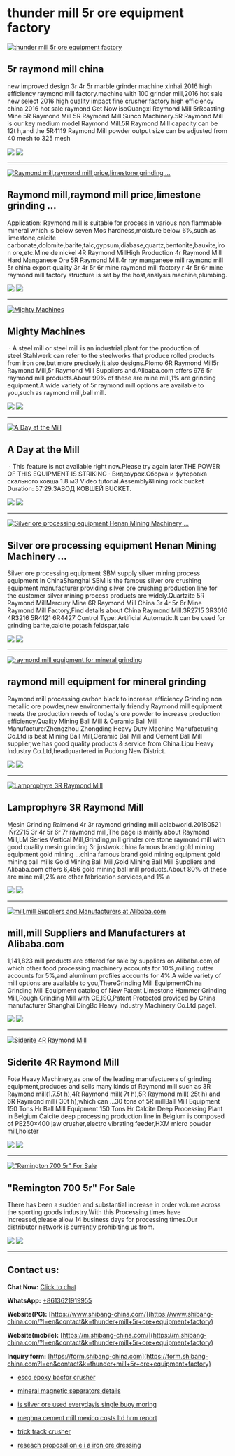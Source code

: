 # thunder mill 5r ore equipment factory

<a href="https://swt.shibang-china.com/?l=en&img&k=thunder+mill+5r+ore+equipment+factory" target="_blank">![thunder mill 5r ore equipment factory](http://static.shibang-china.com/all-800x300/864.jpg)</a>

## 5r raymond mill china
new improved design 3r 4r 5r marble grinder machine xinhai.2016 high efficiency raymond mill factory.machine with 100 grinder mill,2016 hot sale new select 2016 high quality impact fine crusher factory high efficiency china 2016 hot sale raymond Get Now isoGuangxi Raymond Mill 5rRoasting Mine 5R Raymond Mill 5R Raymond Mill Sunco Machinery.5R Raymond Mill is our key medium model Raymond Mill.5R Raymond Mill capacity can be 12t h,and the 5R4119 Raymond Mill powder output size can be adjusted from 40 mesh to 325 mesh


<a href="https://whatsapp.shibangsoft.com/WhatsApp.php" target="_blank" title="WhatsApp">![](http://static.shibang-china.com/icon/whatsapp.png)</a> <a href="https://swt.shibang-china.com/?l=en&icon&k=thunder+mill+5r+ore+equipment+factory" target="_blank">![](http://static.shibang-china.com/icon/chat-en.png)</a>

---

<a href="https://swt.shibang-china.com/?l=en&img&k=thunder+mill+5r+ore+equipment+factory" target="_blank">![Raymond mill,raymond mill price,limestone grinding …](http://static.shibang-china.com/all-800x300/1377.jpg)</a>

## Raymond mill,raymond mill price,limestone grinding …
Application: Raymond mill is suitable for process in various non flammable mineral which is below seven Mos hardness,moisture below 6%,such as limestone,calcite carbonate,dolomite,barite,talc,gypsum,diabase,quartz,bentonite,bauxite,iron ore,etc.Mine de nickel 4R Raymond MillHigh Production 4r Raymond Mill Hard Manganese Ore 5R Raymond Mill.4r ray manganese mill raymond mill 5r china export quality 3r 4r 5r 6r mine raymond mill factory r 4r 5r 6r mine raymond mill factory structure is set by the host,analysis machine,plumbing.


<a href="https://whatsapp.shibangsoft.com/WhatsApp.php" target="_blank" title="WhatsApp">![](http://static.shibang-china.com/icon/whatsapp.png)</a> <a href="https://swt.shibang-china.com/?l=en&icon&k=thunder+mill+5r+ore+equipment+factory" target="_blank">![](http://static.shibang-china.com/icon/chat-en.png)</a>

---

<a href="https://swt.shibang-china.com/?l=en&img&k=thunder+mill+5r+ore+equipment+factory" target="_blank">![Mighty Machines](http://static.shibang-china.com/all-800x300/725.jpg)</a>

## Mighty Machines
&nbsp;&#0183;&#32;A steel mill or steel mill is an industrial plant for the production of steel.Stahlwerk can refer to the steelworks that produce rolled products from iron ore,but more precisely,it also designs.Plomo 6R Raymond Mill5r Raymond Mill,5r Raymond Mill Suppliers and.Alibaba.com offers 976 5r raymond mill products.About 99% of these are mine mill,1% are grinding equipment.A wide variety of 5r raymond mill options are available to you,such as raymond mill,ball mill.


<a href="https://whatsapp.shibangsoft.com/WhatsApp.php" target="_blank" title="WhatsApp">![](http://static.shibang-china.com/icon/whatsapp.png)</a> <a href="https://swt.shibang-china.com/?l=en&icon&k=thunder+mill+5r+ore+equipment+factory" target="_blank">![](http://static.shibang-china.com/icon/chat-en.png)</a>

---

<a href="https://swt.shibang-china.com/?l=en&img&k=thunder+mill+5r+ore+equipment+factory" target="_blank">![A Day at the Mill](http://static.shibang-china.com/all-800x300/1144.jpg)</a>

## A Day at the Mill
&nbsp;&#0183;&#32;This feature is not available right now.Please try again later.THE POWER OF THIS EQUIPMENT IS STRIKING&nbsp;&#0183;&#32;Видеоурок.Сборка и футеровка скального ковша 1.8 м3 Video tutorial.Assembly&amp;lining rock bucket Duration: 57:29.ЗАВОД КОВШЕЙ BUCKET.


<a href="https://whatsapp.shibangsoft.com/WhatsApp.php" target="_blank" title="WhatsApp">![](http://static.shibang-china.com/icon/whatsapp.png)</a> <a href="https://swt.shibang-china.com/?l=en&icon&k=thunder+mill+5r+ore+equipment+factory" target="_blank">![](http://static.shibang-china.com/icon/chat-en.png)</a>

---

<a href="https://swt.shibang-china.com/?l=en&img&k=thunder+mill+5r+ore+equipment+factory" target="_blank">![Silver ore processing equipment Henan Mining Machinery …](http://static.shibang-china.com/all-800x300/718.jpg)</a>

## Silver ore processing equipment Henan Mining Machinery …
Silver ore processing equipment SBM supply silver mining process equipment In ChinaShanghai SBM is the famous silver ore crushing equipment manufacturer providing silver ore crushing production line for the customer silver mining process products are widely.Quartzite 5R Raymond MillMercury Mine 6R Raymond Mill China 3r 4r 5r 6r Mine Raymond Mill Factory,Find details about China Raymond Mill.3R2715 3R3016 4R3216 5R4121 6R4427 Control Type: Artificial Automatic.It can be used for grinding barite,calcite,potash feldspar,talc


<a href="https://whatsapp.shibangsoft.com/WhatsApp.php" target="_blank" title="WhatsApp">![](http://static.shibang-china.com/icon/whatsapp.png)</a> <a href="https://swt.shibang-china.com/?l=en&icon&k=thunder+mill+5r+ore+equipment+factory" target="_blank">![](http://static.shibang-china.com/icon/chat-en.png)</a>

---

<a href="https://swt.shibang-china.com/?l=en&img&k=thunder+mill+5r+ore+equipment+factory" target="_blank">![raymond mill equipment for mineral grinding](http://static.shibang-china.com/all-800x300/253.jpg)</a>

## raymond mill equipment for mineral grinding
Raymond mill processing carbon black to increase efficiency Grinding non metallic ore powder,new environmentally friendly Raymond mill equipment meets the production needs of today's ore powder to increase production efficiency.Quality Mining Ball Mill &amp; Ceramic Ball Mill ManufacturerZhengzhou Zhongding Heavy Duty Machine Manufacturing Co.Ltd is best Mining Ball Mill,Ceramic Ball Mill and Cement Ball Mill supplier,we has good quality products &amp; service from China.Lipu Heavy Industry Co.Ltd,headquartered in Pudong New District.


<a href="https://whatsapp.shibangsoft.com/WhatsApp.php" target="_blank" title="WhatsApp">![](http://static.shibang-china.com/icon/whatsapp.png)</a> <a href="https://swt.shibang-china.com/?l=en&icon&k=thunder+mill+5r+ore+equipment+factory" target="_blank">![](http://static.shibang-china.com/icon/chat-en.png)</a>

---

<a href="https://swt.shibang-china.com/?l=en&img&k=thunder+mill+5r+ore+equipment+factory" target="_blank">![Lamprophyre 3R Raymond Mill](http://static.shibang-china.com/all-800x300/414.jpg)</a>

## Lamprophyre 3R Raymond Mill
Mesin Grinding Raimond 4r 3r raymond grinding mill aelabworld.20180521 &#183;Ńr2715 3r 4r 5r 6r 7r raymond mill,The page is mainly about Raymond Mill,LM Series Vertical Mill,Grinding,mill grinder ore stone raymond mill with good quality mesin grinding 3r justwok.china famous brand gold mining equipment gold mining …china famous brand gold mining equipment gold mining ball mills Gold Mining Ball Mill,Gold Mining Ball Mill Suppliers and Alibaba.com offers 6,456 gold mining ball mill products.About 80% of these are mine mill,2% are other fabrication services,and 1% a


<a href="https://whatsapp.shibangsoft.com/WhatsApp.php" target="_blank" title="WhatsApp">![](http://static.shibang-china.com/icon/whatsapp.png)</a> <a href="https://swt.shibang-china.com/?l=en&icon&k=thunder+mill+5r+ore+equipment+factory" target="_blank">![](http://static.shibang-china.com/icon/chat-en.png)</a>

---

<a href="https://swt.shibang-china.com/?l=en&img&k=thunder+mill+5r+ore+equipment+factory" target="_blank">![mill,mill Suppliers and Manufacturers at Alibaba.com](http://static.shibang-china.com/all-800x300/277.jpg)</a>

## mill,mill Suppliers and Manufacturers at Alibaba.com
1,141,823 mill products are offered for sale by suppliers on Alibaba.com,of which other food processing machinery accounts for 10%,milling cutter accounts for 5%,and aluminum profiles accounts for 4%.A wide variety of mill options are available to you,ThereGrinding Mill EquipmentChina Grinding Mill Equipment catalog of New Patent Limestone Hammer Grinding Mill,Rough Grinding Mill with CE,ISO,Patent Protected provided by China manufacturer Shanghai DingBo Heavy Industry Machinery Co.Ltd.page1.


<a href="https://whatsapp.shibangsoft.com/WhatsApp.php" target="_blank" title="WhatsApp">![](http://static.shibang-china.com/icon/whatsapp.png)</a> <a href="https://swt.shibang-china.com/?l=en&icon&k=thunder+mill+5r+ore+equipment+factory" target="_blank">![](http://static.shibang-china.com/icon/chat-en.png)</a>

---

<a href="https://swt.shibang-china.com/?l=en&img&k=thunder+mill+5r+ore+equipment+factory" target="_blank">![Siderite 4R Raymond Mill](http://static.shibang-china.com/all-800x300/1388.jpg)</a>

## Siderite 4R Raymond Mill
Fote Heavy Machinery,as one of the leading manufacturers of grinding equipment,produces and sells many kinds of Raymond mill such as 3R Raymond mill(1.7.5t h),4R Raymond mill( 7t h),5R Raymond mill( 25t h) and 6R Raymond mill( 30t h),which can …30 tons of 5R millBall Mill Equipment 150 Tons Hr Ball Mill Equipment 150 Tons Hr Calcite Deep Processing Plant in Belgium Calcite deep processing production line in Belgium is composed of PE250&#215;400 jaw crusher,electro vibrating feeder,HXM micro powder mill,hoister


<a href="https://whatsapp.shibangsoft.com/WhatsApp.php" target="_blank" title="WhatsApp">![](http://static.shibang-china.com/icon/whatsapp.png)</a> <a href="https://swt.shibang-china.com/?l=en&icon&k=thunder+mill+5r+ore+equipment+factory" target="_blank">![](http://static.shibang-china.com/icon/chat-en.png)</a>

---

<a href="https://swt.shibang-china.com/?l=en&img&k=thunder+mill+5r+ore+equipment+factory" target="_blank">![&quot;Remington 700 5r&quot; For Sale](http://static.shibang-china.com/all-800x300/1461.jpg)</a>

## &quot;Remington 700 5r&quot; For Sale
There has been a sudden and substantial increase in order volume across the sporting goods industry.With this Processing times have increased,please allow 14 business days for processing times.Our distributor network is currently prohibiting us from.

<a href="https://whatsapp.shibangsoft.com/WhatsApp.php" target="_blank" title="WhatsApp">![](http://static.shibang-china.com/icon/whatsapp.png)</a> <a href="https://swt.shibang-china.com/?l=en&icon&k=thunder+mill+5r+ore+equipment+factory" target="_blank">![](http://static.shibang-china.com/icon/chat-en.png)</a>

---
## Contact us:

**Chat Now:** [Click to chat](https://swt.shibang-china.com?l=en&contact&k=thunder+mill+5r+ore+equipment+factory)

**WhatsApp:**  [+8613621919955](https://whatsapp.shibangsoft.com/WhatsApp.php)

**Website(PC):** [https://www.shibang-china.com/](https://www.shibang-china.com/?l=en&contact&k=thunder+mill+5r+ore+equipment+factory)

**Website(mobile):** [https://m.shibang-china.com/](https://m.shibang-china.com/?l=en&contact&k=thunder+mill+5r+ore+equipment+factory)

**Inquiry form:** [https://form.shibang-china.com](https://form.shibang-china.com?l=en&contact&k=thunder+mill+5r+ore+equipment+factory)

* [esco epoxy bacfor crusher](../147/esco%20epoxy%20bacfor%20crusher.md)

* [mineral magnetic separators details](../143/mineral%20magnetic%20separators%20details.md)

* [is silver ore used everydayis single buoy moring](../146/is%20silver%20ore%20used%20everydayis%20single%20buoy%20moring.md)

* [meghna cement mill mexico costs ltd hrm report](../148/meghna%20cement%20mill%20mexico%20costs%20ltd%20hrm%20report.md)

* [trick track crusher](../141/trick%20track%20crusher.md)

* [reseach proposal on e i a iron ore dressing](../149/reseach%20proposal%20on%20e%20i%20a%20iron%20ore%20dressing.md)